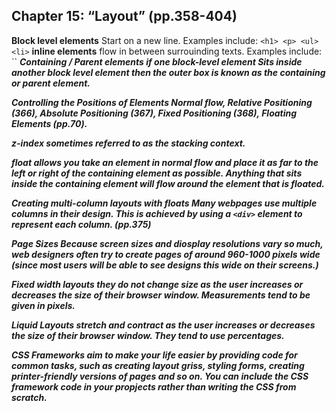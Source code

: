 ## Chapter 15: “Layout” (pp.358-404)

**Block level elements** Start on a new line. Examples include: ``<h1> <p> <ul> <li>``
**inline elements** flow in between surrouinding texts. Examples include: ``<img> <b> <i>
**Containing / Parent elements** if one block-level element Sits inside another block level element then the outer box is known as the containing or parent element.

**Controlling the Positions of Elements** Normal flow, Relative Positioning (366), Absolute Positioning (367), Fixed Positioning (368), Floating Elements (pp.70).

**z-index** sometimes referred to as the stacking context.

**float** allows you take an element in normal flow and place it as far to the left or right of the containing element as possible. Anything that sits inside the containing element will flow around the element that is floated.

**Creating multi-column layouts with floats** Many webpages use multiple columns in their design. This is achieved by using a `<div>` element to represent each column. (pp.375)

**Page Sizes** Because screen sizes and diosplay resolutions vary so much, web designers often try to create pages of around 960-1000 pixels wide (since most users will be able to see designs this wide on their screens.)

**Fixed width layouts** they do not change size as the user increases or decreases the size of their browser window. Measurements tend to be given in pixels. 

**Liquid Layouts** stretch and contract as the user increases or decreases the size of their browser window. They tend to use percentages.

**CSS Frameworks** aim to make your life easier by providing code for common tasks, such as creating layout griss, styling forms, creating printer-friendly versions of pages and so on. You can include the CSS framework code in your propjects rather than writing the CSS from scratch.